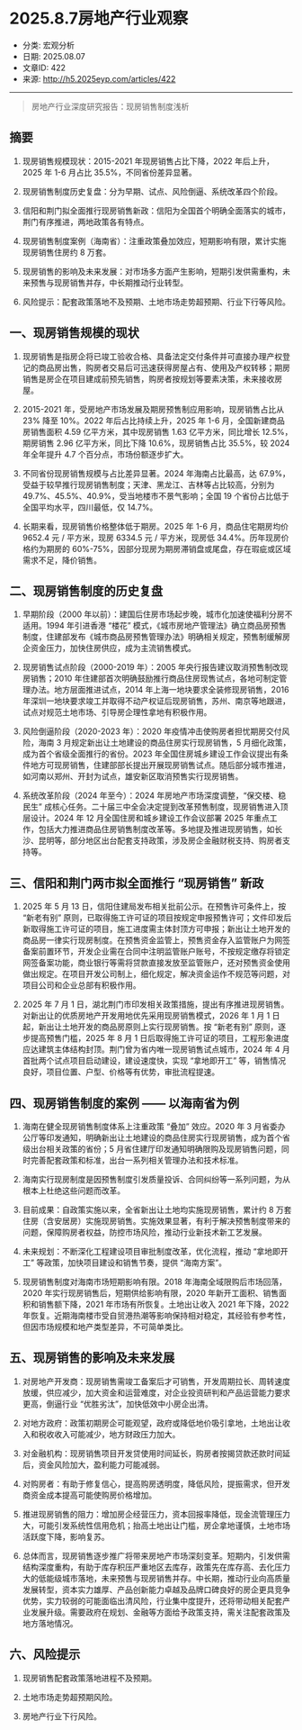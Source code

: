 # 2025.8.7房地产行业观察

- 分类: 宏观分析
- 日期: 2025.08.07
- 文章ID: 422
- 来源: http://h5.2025eyp.com/articles/422

---

> 房地产行业深度研究报告：现房销售制度浅析

## **摘要**

1. 现房销售规模现状：2015-2021 年现房销售占比下降，2022 年后上升，2025 年 1-6 月占比 35.5%，不同省份差异显著。

2. 现房销售制度历史复盘：分为早期、试点、风险倒逼、系统改革四个阶段。

3. 信阳和荆门拟全面推行现房销售新政：信阳为全国首个明确全面落实的城市，荆门有序推进，两地政策各有特点。

4. 现房销售制度案例（海南省）：注重政策叠加效应，短期影响有限，累计实施现房销售住房约 8 万套。

5. 现房销售的影响及未来发展：对市场多方面产生影响，短期引发供需重构，未来预售与现房销售并存，中长期推动行业转型。

6. 风险提示：配套政策落地不及预期、土地市场走势超预期、行业下行等风险。

## **一、现房销售规模的现状**

1. 现房销售是指房企将已竣工验收合格、具备法定交付条件并可直接办理产权登记的商品房出售，购房者交易后可迅速获得房屋占有、使用及产权转移；期房销售是房企在项目建成前预先销售，购房者按规划等要素决策，未来接收房屋。

2. 2015-2021 年，受房地产市场发展及期房预售制应用影响，现房销售占比从 23% 降至 10%。2022 年后占比持续上升，2025 年 1-6 月，全国新建商品房销售面积 4.59 亿平方米，其中现房销售 1.63 亿平方米，同比增长 12.5%，期房销售 2.96 亿平方米，同比下降 10.6%，现房销售占比 35.5%，较 2024 年全年提升 4.7 个百分点，市场份额逐步扩大。

3. 不同省份现房销售规模与占比差异显著。2024 年海南占比最高，达 67.9%，受益于较早推行现房销售制度；天津、黑龙江、吉林等占比较高，分别为 49.7%、45.5%、40.9%，受当地楼市不景气影响；全国 19 个省份占比低于全国平均水平，四川最低，仅 14.7%。

4. 长期来看，现房销售价格整体低于期房。2025 年 1-6 月，商品住宅期房均价 9652.4 元 / 平方米，现房 6334.5 元 / 平方米，现房低 34.4%。历年现房价格约为期房的 60%-75%，因部分现房为期房滞销盘或尾盘，存在瑕疵或区域需求不足，降价销售。

## **二、现房销售制度的历史复盘**

1. 早期阶段（2000 年以前）：建国后住房市场起步晚，城市化加速使福利分房不适用。1994 年引进香港 “楼花” 模式，《城市房地产管理法》确立商品房预售制度，住建部发布《城市商品房预售管理办法》明确相关规定，预售制缓解房企资金压力，加快住房供应，成为主流销售模式。

2. 现房销售试点阶段（2000-2019 年）：2005 年央行报告建议取消预售制改现房销售；2010 年住建部首次明确鼓励推行商品住房现售试点，各地可制定管理办法。地方层面推进试点，2014 年上海一地块要求全装修现房销售，2016 年深圳一地块要求竣工并取得不动产权证后现房销售，苏州、南京等地跟进，试点对规范土地市场、引导房企理性拿地有积极作用。

3. 风险倒逼阶段（2020-2023 年）：2020 年疫情冲击使购房者担忧期房交付风险，海南 3 月规定新出让土地建设的商品住房实行现房销售，5 月细化政策，成为首个省级全面推行的省份。2023 年全国住房城乡建设工作会议提出有条件地方可现房销售，住建部部长提出开展现房销售试点。随后部分城市推进，如河南以郑州、开封为试点，雄安新区取消预售实行现房销售。

4. 系统改革阶段（2024 年至今）：2024 年房地产市场深度调整，“保交楼、稳民生” 成核心任务。二十届三中全会决定提到改革预售制度，现房销售进入顶层设计。2024 年 12 月全国住房和城乡建设工作会议部署 2025 年重点工作，包括大力推进商品住房销售制度改革等。多地提及推进现房销售，如长沙、昆明等，部分地区出台配套支持政策，涉及房企金融财税支持、购房者支持等。

## **三、信阳和荆门两市拟全面推行 “现房销售” 新政**

1. 2025 年 5 月 13 日，信阳住建局发布相关批前公示。在预售许可条件上，按 “新老有别” 原则，已取得施工许可证的项目按规定申报预售许可；文件印发后新取得施工许可证的项目，施工进度需主体封顶方可申报；新出让土地开发的商品房一律实行现房制度。在预售资金监管上，预售资金存入监管账户为网签备案前置环节，开发企业需在合同中注明监管账户账号，不按规定缴存将锁定网签备案功能，商业银行等需将贷款直接发放至监管账户，还对预售资金使用做出规定。在项目开发公司制上，细化规定，解决资金运作不规范等问题，对项目公司和企业总部有积极作用。

2. 2025 年 7 月 1 日，湖北荆门市印发相关政策措施，提出有序推进现房销售。对新出让的优质房地产开发用地优先采用现房销售模式，2026 年 1 月 1 日起，新出让土地开发的商品房原则上实行现房销售。按 “新老有别” 原则，逐步提高预售门槛，2025 年 8 月 1 日后取得施工许可证的项目，工程形象进度应达建筑主体结构封顶。荆门曾为省内唯一现房销售试点城市，2024 年 4 月首批两个试点项目启动建设，建设速度快，实现 “拿地即开工” 等，销售情况良好，项目位置、户型、价格等有优势，审批流程提速。

## **四、现房销售制度的案例 —— 以海南省为例**

1. 海南在健全现房销售制度体系上注重政策 “叠加” 效应。2020 年 3 月省委办公厅等印发通知，明确新出让土地建设的商品住房实行现房销售，成为首个省级出台相关政策的省份；5 月省住建厅印发通知明确限购及现房销售问题，同时完善配套政策和标准，出台一系列相关管理办法和技术标准。

2. 海南实行现房制度是因预售制度引发质量投诉、合同纠纷等一系列问题，为从根本上杜绝这些问题而改革。

3. 目前成果：自政策实施以来，全省新出让土地均实施现房销售，累计约 8 万套住房（含安居房）实施现房销售。实施效果显著，有利于解决预售制度带来的问题，保障购房者权益，防控市场风险，推动行业新技术新工艺发展。

4. 未来规划：不断深化工程建设项目审批制度改革，优化流程，推动 “拿地即开工” 等政策，加快项目建设和销售节奏，提供 “海南方案”。

5. 现房销售制度对海南市场短期影响有限。2018 年海南全域限购后市场回落，2020 年实行现房销售后，短期供给影响有限，2020 年新开工面积、销售面积和销售额下降，2021 年市场有所恢复。土地出让收入 2021 年下降，2022 年恢复。近期海南楼市受自贸港热潮等影响保持相对稳定，其经验有参考性，但因市场规模和地产类型差异，不可简单类比。

## **五、现房销售的影响及未来发展**

1. 对房地产开发商：现房销售需竣工备案后才可销售，开发周期拉长、周转速度放缓，供应减少，加大资金和运营难度，对企业投资研判和产品运营能力要求更高，倒逼行业 “优胜劣汰”，加快低效中小房企出清。

2. 对地方政府：政策初期房企可能观望，政府或降低地价吸引拿地，土地出让收入和税收收入可能减少，地方财政压力加大。

3. 对金融机构：现房销售项目开发贷使用时间延长，购房者按揭贷款还款时间延后，资金风险加大，盈利能力可能减弱。

4. 对购房者：有助于修复信心，提高购房透明度，降低风险，提振需求，但开发商资金成本提高可能使购房价格增加。

5. 推进现房销售的阻力：增加房企经营压力，资本回报率降低，现金流管理压力大，可能引发系统性信用危机；抬高土地出让门槛，房企拿地谨慎，土地市场活跃度下降，影响复苏。

6. 总体而言，现房销售逐步推广将带来房地产市场深刻变革。短期内，引发供需结构深度重构，有助于库存积压严重地区去库存，政策先在库存高、去化压力大的低能级城市落地，未来预售与现房销售并存。中长期，推动行业向高质量发展转型，资本实力雄厚、产品创新能力卓越及品牌口碑良好的房企更具竞争优势，实力较弱的可能面临出清风险，行业集中度提升，还将带动相关配套产业发展升级。需要政府在规划、金融等方面给予政策支持，需关注配套政策及地方落地情况。

## **六、风险提示**

1. 现房销售配套政策落地进程不及预期。

2. 土地市场走势超预期风险。

3. 房地产行业下行风险。
